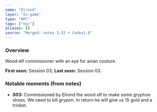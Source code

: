 ```yaml
---
name: "Elrond"
layer: "In-game"
type: "NPC"
tags: ["npc"]
aliases: []
source: "Merged: notes 1–32 + Codex1.0"
---
```

### Overview
Wood‑elf commissioner with an eye for avian couture.

**First seen:** Session 03; **Last seen:** Session 03.

### Notable moments (from notes)
- **S03:** Commissioned by Elrond the wood elf to make some gryphon shoes. We need to kill grypon. In return he will give us 15 gold and a trinket.
